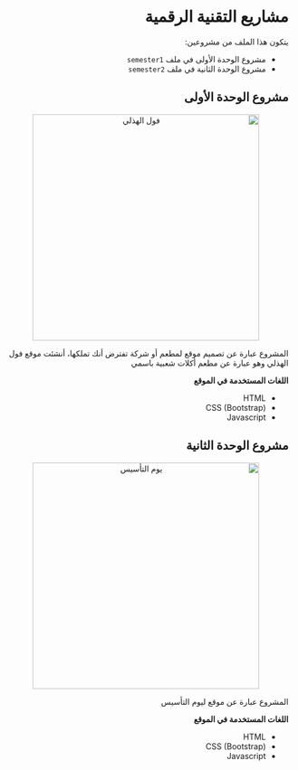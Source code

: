 <div dir="rtl">
  
# مشاريع التقنية الرقمية

يتكون هذا الملف من مشروعين:
- مشروع الوحدة الأولى في ملف `semester1`
- مشروع الوحدة الثانية في ملف `semester2`

## مشروع الوحدة الأولى
<p align="center">
  <img src="https://abdulelaha.github.io/semester1/images/logo.png" width="400" alt="فول الهذلي"/>
</p>
 المشروع عبارة عن تصميم موقع لمطعم أو شركة تفترض أنك تملكها، أنشئت موقع فول الهذلي وهو عبارة عن مطعم أكلات شعبية باسمي

**اللغات المستخدمة في الموقع**
- HTML
- CSS (Bootstrap)
- Javascript

## مشروع الوحدة الثانية
<p align="center">
  <img src="https://www.foundingday.sa/assets/asset-7.svg" width="400" alt="يوم التأسيس"/>
</p>
المشروع عبارة عن موقع ليوم التأسيس

**اللغات المستخدمة في الموقع**
- HTML
- CSS (Bootstrap)
- Javascript
</div>
